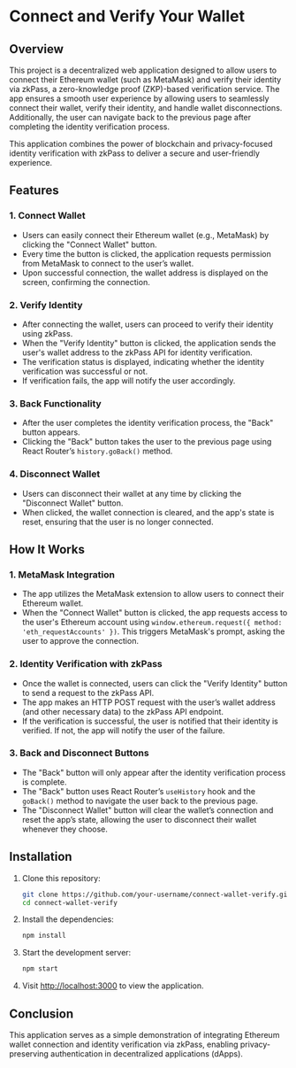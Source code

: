 
# Connect and Verify Your Wallet

## Overview
This project is a decentralized web application designed to allow users to connect their Ethereum wallet (such as MetaMask) and verify their identity via zkPass, a zero-knowledge proof (ZKP)-based verification service. The app ensures a smooth user experience by allowing users to seamlessly connect their wallet, verify their identity, and handle wallet disconnections. Additionally, the user can navigate back to the previous page after completing the identity verification process.

This application combines the power of blockchain and privacy-focused identity verification with zkPass to deliver a secure and user-friendly experience.

## Features
### 1. Connect Wallet
- Users can easily connect their Ethereum wallet (e.g., MetaMask) by clicking the "Connect Wallet" button.
- Every time the button is clicked, the application requests permission from MetaMask to connect to the user’s wallet.
- Upon successful connection, the wallet address is displayed on the screen, confirming the connection.

### 2. Verify Identity
- After connecting the wallet, users can proceed to verify their identity using zkPass.
- When the "Verify Identity" button is clicked, the application sends the user's wallet address to the zkPass API for identity verification.
- The verification status is displayed, indicating whether the identity verification was successful or not.
- If verification fails, the app will notify the user accordingly.

### 3. Back Functionality
- After the user completes the identity verification process, the "Back" button appears.
- Clicking the "Back" button takes the user to the previous page using React Router’s `history.goBack()` method.

### 4. Disconnect Wallet
- Users can disconnect their wallet at any time by clicking the "Disconnect Wallet" button.
- When clicked, the wallet connection is cleared, and the app's state is reset, ensuring that the user is no longer connected.

## How It Works
### 1. MetaMask Integration
- The app utilizes the MetaMask extension to allow users to connect their Ethereum wallet.
- When the "Connect Wallet" button is clicked, the app requests access to the user's Ethereum account using `window.ethereum.request({ method: 'eth_requestAccounts' })`. This triggers MetaMask's prompt, asking the user to approve the connection.

### 2. Identity Verification with zkPass
- Once the wallet is connected, users can click the "Verify Identity" button to send a request to the zkPass API.
- The app makes an HTTP POST request with the user’s wallet address (and other necessary data) to the zkPass API endpoint.
- If the verification is successful, the user is notified that their identity is verified. If not, the app will notify the user of the failure.

### 3. Back and Disconnect Buttons
- The "Back" button will only appear after the identity verification process is complete.
- The "Back" button uses React Router’s `useHistory` hook and the `goBack()` method to navigate the user back to the previous page.
- The "Disconnect Wallet" button will clear the wallet’s connection and reset the app’s state, allowing the user to disconnect their wallet whenever they choose.

## Installation
1. Clone this repository:

   ```bash
   git clone https://github.com/your-username/connect-wallet-verify.git
   cd connect-wallet-verify
   ```

2. Install the dependencies:

   ```bash
   npm install
   ```

3. Start the development server:

   ```bash
   npm start
   ```

4. Visit [http://localhost:3000](http://localhost:3000) to view the application.

## Conclusion

This application serves as a simple demonstration of integrating Ethereum wallet connection and identity verification via zkPass, enabling privacy-preserving authentication in decentralized applications (dApps).
